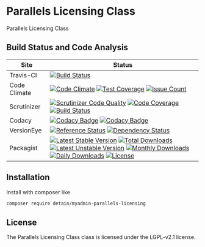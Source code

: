 # Parallels Licensing Class

Parallels Licensing Class

## Build Status and Code Analysis

Site          | Status
--------------|---------------------------
Travis-CI     | [![Build Status](https://travis-ci.org/detain/myadmin-parallels-licensing.svg?branch=master)](https://travis-ci.org/detain/myadmin-parallels-licensing)
Code Climate  | [![Code Climate](https://codeclimate.com/github/detain/myadmin-parallels-licensing/badges/gpa.svg)](https://codeclimate.com/github/detain/myadmin-parallels-licensing) [![Test Coverage](https://codeclimate.com/github/detain/myadmin-parallels-licensing/badges/coverage.svg)](https://codeclimate.com/github/detain/myadmin-parallels-licensing/coverage) [![Issue Count](https://codeclimate.com/github/detain/myadmin-parallels-licensing/badges/issue_count.svg)](https://codeclimate.com/github/detain/myadmin-parallels-licensing)
Scrutinizer   | [![Scrutinizer Code Quality](https://scrutinizer-ci.com/g/myadmin-plugins/myadmin-parallels-licensing/badges/quality-score.png?b=master)](https://scrutinizer-ci.com/g/myadmin-plugins/myadmin-parallels-licensing/?branch=master) [![Code Coverage](https://scrutinizer-ci.com/g/myadmin-plugins/myadmin-parallels-licensing/badges/coverage.png?b=master)](https://scrutinizer-ci.com/g/myadmin-plugins/myadmin-parallels-licensing/?branch=master) [![Build Status](https://scrutinizer-ci.com/g/myadmin-plugins/myadmin-parallels-licensing/badges/build.png?b=master)](https://scrutinizer-ci.com/g/myadmin-plugins/myadmin-parallels-licensing/build-status/master)
Codacy        | [![Codacy Badge](https://api.codacy.com/project/badge/Grade/226251fc068f4fd5b4b4ef9a40011d06)](https://www.codacy.com/app/detain/myadmin-parallels-licensing) [![Codacy Badge](https://api.codacy.com/project/badge/Coverage/25fa74eb74c947bf969602fcfe87e349)](https://www.codacy.com/app/detain/myadmin-parallels-licensing?utm_source=github.com&utm_medium=referral&utm_content=detain/myadmin-parallels-licensing&utm_campaign=Badge_Coverage)
VersionEye    | [![Reference Status](https://www.versioneye.com/php/detain:myadmin-parallels-licensing/reference_badge.svg?style=flat)](https://www.versioneye.com/php/detain:myadmin-parallels-licensing/references) [![Dependency Status](https://www.versioneye.com/user/projects/592f7318bafc5500414dfd2a/badge.svg?style=flat-square)](https://www.versioneye.com/user/projects/592f7318bafc5500414dfd2a)
Packagist     | [![Latest Stable Version](https://poser.pugx.org/detain/myadmin-parallels-licensing/version)](https://packagist.org/packages/detain/myadmin-parallels-licensing) [![Total Downloads](https://poser.pugx.org/detain/myadmin-parallels-licensing/downloads)](https://packagist.org/packages/detain/myadmin-parallels-licensing) [![Latest Unstable Version](https://poser.pugx.org/detain/myadmin-parallels-licensing/v/unstable)](//packagist.org/packages/detain/myadmin-parallels-licensing) [![Monthly Downloads](https://poser.pugx.org/detain/myadmin-parallels-licensing/d/monthly)](https://packagist.org/packages/detain/myadmin-parallels-licensing) [![Daily Downloads](https://poser.pugx.org/detain/myadmin-parallels-licensing/d/daily)](https://packagist.org/packages/detain/myadmin-parallels-licensing) [![License](https://poser.pugx.org/detain/myadmin-parallels-licensing/license)](https://packagist.org/packages/detain/myadmin-parallels-licensing)


## Installation

Install with composer like

```sh
composer require detain/myadmin-parallels-licensing
```

## License

The Parallels Licensing Class class is licensed under the LGPL-v2.1 license.

